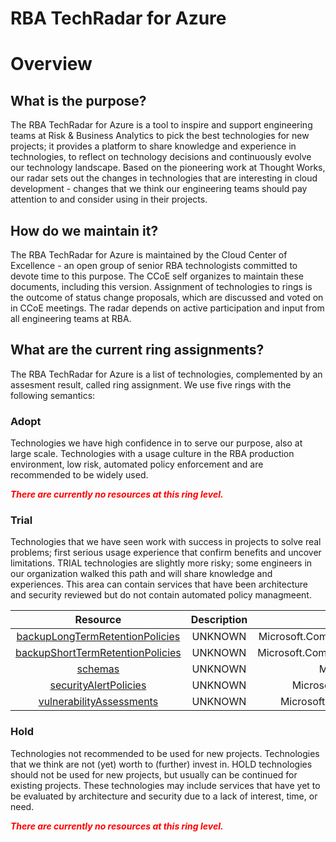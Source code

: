 
RBA TechRadar for Azure
=======================

# Overview

## What is the purpose?


The RBA TechRadar for Azure is a tool to inspire and support engineering teams at Risk & Business Analytics to pick the best technologies for new projects; it provides a platform to share knowledge and experience in technologies, to reflect on technology decisions and continuously evolve our technology landscape.  Based on the pioneering work at Thought Works, our radar sets out the changes in technologies that are interesting in cloud development - changes that we think our engineering teams should pay attention to and consider using in their projects.
## How do we maintain it?


The RBA TechRadar for Azure is maintained by the Cloud Center of Excellence - an open group of senior RBA technologists committed to devote time to this purpose.  The CCoE self organizes to maintain these documents, including this version.  Assignment of technologies to rings is the outcome of status change proposals, which are discussed and voted on in CCoE meetings.  The radar depends on active participation and input from all engineering teams at RBA.
## What are the current ring assignments?


The RBA TechRadar for Azure is a list of technologies, complemented by an assesment result, called ring assignment.  We use five rings with the following semantics:
### Adopt


Technologies we have high confidence in to serve our purpose, also at large scale.  Technologies with a usage culture in the RBA production environment, low risk, automated policy enforcement and are recommended to be widely used.  
  
***<font color="red"> There are currently no resources at this ring level. </font>***
### Trial


Technologies that we have seen work with success in projects to solve real problems;  first serious usage experience that confirm benefits and uncover limitations.  TRIAL technologies are slightly more risky; some engineers in our organization walked this path and will share knowledge and experiences.  This area can contain services that have been architecture and security reviewed but do not contain automated policy managmeent.  

|Resource|Description|Path|Status|
| :---: | :---: | :---: | :---: |
|[backupLongTermRetentionPolicies](https://github.com/openrba/python-azure-techradar/Microsoft.Compute/managedInstances/databases/backupLongTermRetentionPolicies/README.md)|UNKNOWN|Microsoft.Compute/managedInstances/databases/backupLongTermRetentionPolicies|TRIAL|
|[backupShortTermRetentionPolicies](https://github.com/openrba/python-azure-techradar/Microsoft.Compute/managedInstances/databases/backupShortTermRetentionPolicies/README.md)|UNKNOWN|Microsoft.Compute/managedInstances/databases/backupShortTermRetentionPolicies|TRIAL|
|[schemas](https://github.com/openrba/python-azure-techradar/Microsoft.Compute/managedInstances/databases/schemas/README.md)|UNKNOWN|Microsoft.Compute/managedInstances/databases/schemas|TRIAL|
|[securityAlertPolicies](https://github.com/openrba/python-azure-techradar/Microsoft.Compute/managedInstances/databases/securityAlertPolicies/README.md)|UNKNOWN|Microsoft.Compute/managedInstances/databases/securityAlertPolicies|TRIAL|
|[vulnerabilityAssessments](https://github.com/openrba/python-azure-techradar/Microsoft.Compute/managedInstances/databases/vulnerabilityAssessments/README.md)|UNKNOWN|Microsoft.Compute/managedInstances/databases/vulnerabilityAssessments|TRIAL|

### Hold


Technologies not recommended to be used for new projects. Technologies that we think are not (yet) worth to (further) invest in.  HOLD technologies should not be used for new projects, but usually can be continued for existing projects.  These technologies may include services that have yet to be evaluated by architecture and security due to a lack of interest, time, or need.  
  
***<font color="red"> There are currently no resources at this ring level. </font>***